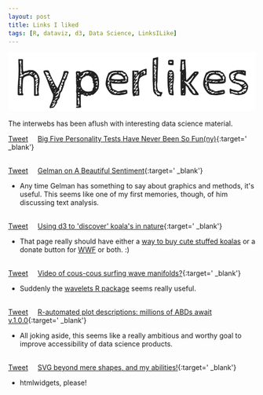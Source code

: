 ```yaml
---
layout: post
title: Links I liked
tags: [R, dataviz, d3, Data Science, LinksILike]
---
```


![](/images/hyperlikes.png)

The interwebs has been aflush with interesting data science material.

<a href="https://twitter.com/share" class="twitter-share-button" data-via="data_steve" data-url="http://is.gd/JDtDWW" data-text="Big Five Personality Tests Have Never Been So Fun(ny)" data-dnt="true">Tweet</a> &nbsp;&nbsp;&nbsp; [Big Five Personality Tests Have Never Been So Fun(ny)](http://is.gd/JDtDWW){:target=' _blank'}<br><br>

<a href="https://twitter.com/share" class="twitter-share-button" data-via="data_steve" data-url="http://is.gd/GGQoT5" data-text="Gelman on A Beautiful Sentiment" data-dnt="true">Tweet</a> &nbsp;&nbsp;&nbsp; [Gelman on A Beautiful Sentiment](http://andrewgelman.com/2016/03/22/text-sentiment-visualizer/){:target=' _blank'}

  - Any time Gelman has something to say about graphics and methods, it's useful. This seems like one of my first memories, though, of him discussing text analysis.
<br><br>



<a href="https://twitter.com/share" class="twitter-share-button" data-via="data_steve" data-url="http://www.koalastothemax.com/" data-hashtags="d3js,koalafield,WWF" data-text="@world_wildlife Using d3 to 'discover' koalas in nature" data-dnt="true">Tweet</a> &nbsp;&nbsp;&nbsp; [Using d3 to 'discover' koala's in nature](http://www.koalastothemax.com/){:target=' _blank'}

  - That page really should have either a [way to buy cute stuffed koalas](http://www.amazon.com/gp/product/B004PBJS58/ref=as_li_qf_sp_asin_il_tl?ie=UTF8&camp=1789&creative=9325&creativeASIN=B004PBJS58&linkCode=as2&tag=stevesimpson-20&linkId=27GHTHZYWWICMXGH) or a donate button for [WWF](www.worldwildlife.org/) or both. :)
<br><br>



<a href="https://twitter.com/share" class="twitter-share-button" data-via="data_steve" data-url="https://youtu.be/CR_XL192wXw" data-text="Video of cous-cous surfing wave manifolds?"  data-dnt="true">Tweet</a> &nbsp;&nbsp;&nbsp; [Video of cous-cous surfing wave manifolds?](https://youtu.be/CR_XL192wXw){:target=' _blank'}

  - Suddenly the [wavelets R package](https://cran.r-project.org/web/packages/wavelets/index.html) seems really useful.
<br><br>



<a href="https://twitter.com/share" class="twitter-share-button" data-via="data_steve" data-url="http://is.gd/n5Bmhf" data-text="R-automated plot descriptions: millions of ABDs await v.1.0.0"  data-hashtags="rstats" data-dnt="true">Tweet</a> &nbsp;&nbsp;&nbsp; [R-automated plot descriptions: millions of ABDs await v.1.0.0](http://is.gd/n5Bmhf){:target=' _blank'}

  - All joking aside, this seems like a really ambitious and worthy goal to improve accessibility of data science products.
<br><br>



<a href="https://twitter.com/share" class="twitter-share-button" data-via="data_steve" data-url="http://nbremer.github.io/openvis2016/slides/" data-text="SVG beyond mere shapes, and my abilities!" data-dnt="true">Tweet</a> &nbsp;&nbsp;&nbsp; [SVG beyond mere shapes, and my abilities!](http://nbremer.github.io/openvis2016/slides/){:target=' _blank'}

  - htmlwidgets, please!

